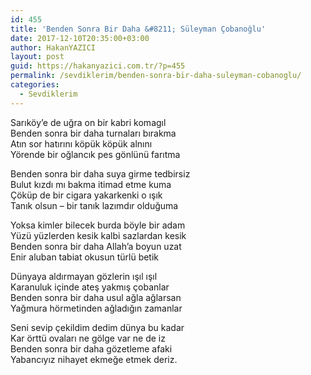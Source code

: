 ```yaml
---
id: 455
title: 'Benden Sonra Bir Daha &#8211; Süleyman Çobanoğlu'
date: 2017-12-10T20:35:00+03:00
author: HakanYAZICI
layout: post
guid: https://hakanyazici.com.tr/?p=455
permalink: /sevdiklerim/benden-sonra-bir-daha-suleyman-cobanoglu/
categories:
  - Sevdiklerim
---
```

Sarıköy’e de uğra on bir kabri komagıl  
Benden sonra bir daha turnaları bırakma  
Atın sor hatırını köpük köpük alnını  
Yörende bir oğlancık pes gönlünü farıtma

Benden sonra bir daha suya girme tedbirsiz  
Bulut kızdı mı bakma itimad etme kuma  
Çöküp de bir cigara yakarkenki o ışık  
Tanık olsun – bir tanık lazımdır olduğuma

Yoksa kimler bilecek burda böyle bir adam  
Yüzü yüzlerden kesik kalbi sazlardan kesik  
Benden sonra bir daha Allah’a boyun uzat  
Enir aluban tabiat okusun türlü betik

Dünyaya aldırmayan gözlerin ışıl ışıl  
Karanuluk içinde ateş yakmış çobanlar  
Benden sonra bir daha usul ağla ağlarsan  
Yağmura hörmetinden ağladığın zamanlar

Seni sevip çekildim dedim dünya bu kadar  
Kar örttü ovaları ne gölge var ne de iz  
Benden sonra bir daha gözetleme afaki  
Yabancıyız nihayet ekmeğe etmek deriz.
